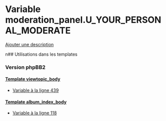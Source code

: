 # Variable moderation_panel.U_YOUR_PERSONAL_MODERATE
[Ajouter une description](https://fa-tvars.appspot.com/moderation_panel.U_YOUR_PERSONAL_MODERATE)

n## Utilisations dans les templates

### Version phpBB2

#### [Template viewtopic_body](subsilver/viewtopic_body.md)
* [Variable à la ligne 439](../subsilver/viewtopic_body.tpl#L439)

#### [Template album_index_body](subsilver/album_index_body.md)
* [Variable à la ligne 118](../subsilver/album_index_body.tpl#L118)